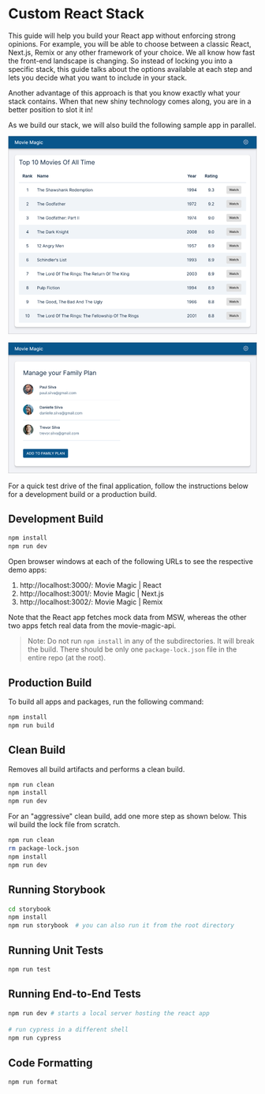 # Custom React Stack

This guide will help you build your React app without enforcing strong opinions.
For example, you will be able to choose between a classic React, Next.js, Remix
or any other framework of your choice. We all know how fast the front-end
landscape is changing. So instead of locking you into a specific stack, this
guide talks about the options available at each step and lets you decide what
you want to include in your stack.

Another advantage of this approach is that you know exactly what your stack
contains. When that new shiny technology comes along, you are in a better
position to slot it in!

As we build our stack, we will also build the following sample app in parallel.

![Home Page](assets/home-page.png)

![Settings Page](assets/settings-page.png)

For a quick test drive of the final application, follow the instructions below
for a development build or a production build.

## Development Build

```bash
npm install
npm run dev
```

Open browser windows at each of the following URLs to see the respective demo
apps:

1. http://localhost:3000/: Movie Magic | React
2. http://localhost:3001/: Movie Magic | Next.js
3. http://localhost:3002/: Movie Magic | Remix

Note that the React app fetches mock data from MSW, whereas the other two apps
fetch real data from the movie-magic-api.

> Note: Do not run `npm install` in any of the subdirectories. It will break the
> build. There should be only one `package-lock.json` file in the entire repo
> (at the root).

## Production Build

To build all apps and packages, run the following command:

```bash
npm install
npm run build
```

## Clean Build

Removes all build artifacts and performs a clean build.

```bash
npm run clean
npm install
npm run dev
```

For an "aggressive" clean build, add one more step as shown below. This wil
build the lock file from scratch.

```bash
npm run clean
rm package-lock.json
npm install
npm run dev
```

## Running Storybook

```bash
cd storybook
npm install
npm run storybook  # you can also run it from the root directory
```

## Running Unit Tests

```bash
npm run test
```

## Running End-to-End Tests

```sh
npm run dev # starts a local server hosting the react app

# run cypress in a different shell
npm run cypress
```

## Code Formatting

```sh
npm run format
```
